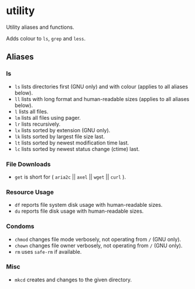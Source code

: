 utility
=======

Utility aliases and functions.

Adds colour to `ls`, `grep` and `less`.

Aliases
-------

### ls

  * `ls` lists directories first (GNU only) and with colour (applies to all aliases below).
  * `ll` lists with long format and human-readable sizes (applies to all aliases below).
  * `l`  lists all files.
  * `lm` lists all files using pager.
  * `lr` lists recursively.
  * `lx` lists sorted by extension (GNU only).
  * `lk` lists sorted by largest file size last.
  * `lt` lists sorted by newest modification time last.
  * `lc` lists sorted by newest status change (ctime) last.

### File Downloads

  * `get` is short for ( `aria2c` || `axel` || `wget` || `curl` ).

### Resource Usage

  * `df` reports file system disk usage with human-readable sizes.
  * `du` reports file disk usage with human-readable sizes.

### Condoms

  * `chmod` changes file mode verbosely, not operating from `/` (GNU only).
  * `chown` changes file owner verbosely, not operating from `/` (GNU only).
  * `rm` uses `safe-rm` if available.

### Misc

  * `mkcd` creates and changes to the given directory.
